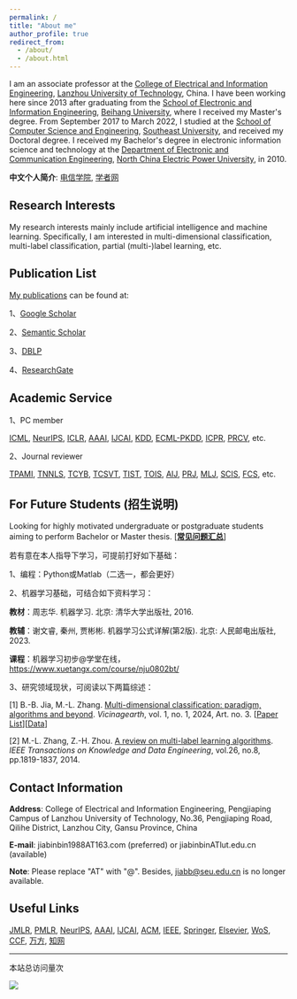 ```yaml
---
permalink: /
title: "About me"
author_profile: true
redirect_from: 
  - /about/
  - /about.html
---
```


I am an associate professor at the [College of Electrical and Information Engineering](https://dianqi.lut.edu.cn/), [Lanzhou University of Technology](https://www.lut.edu.cn/), China. I have been working here since 2013 after graduating from the [School of Electronic and Information Engineering](http://www.ee.buaa.edu.cn/), [Beihang University](https://www.buaa.edu.cn/), where I received my Master's degree. From September 2017 to March 2022, I studied at the [School of Computer Science and Engineering](https://cse.seu.edu.cn/), [Southeast University](https://www.seu.edu.cn/), and received my Doctoral degree. I received my Bachelor's degree in electronic information science and technology at the [Department of Electronic and Communication Engineering](https://dece.ncepu.edu.cn/), [North China Electric Power University](https://net.ncepu.edu.cn/), in 2010.


**中文个人简介**: [电信学院](https://dianqi.lut.edu.cn/info/1151/8874.htm), [学者网](https://www.scholat.com/jiabinbin)

Research Interests
------

My research interests mainly include artificial intelligence and machine learning. Specifically, I am interested in multi-dimensional classification, multi-label classification, partial (multi-)label learning, etc.

Publication List
------

[My publications](https://jiabinbin-ai.github.io/publications/) can be found at:

1、[Google Scholar](https://scholar.google.com/citations?hl=en&user=ms6BTK4AAAAJ)

2、[Semantic Scholar](https://www.semanticscholar.org/author/Bin-Bin-Jia/66683124)

3、[DBLP](https://dblp.uni-trier.de/pid/245/3634.html)

4、[ResearchGate](https://www.researchgate.net/profile/Bin-Bin-Jia)

Academic Service
------

1、PC member

[ICML](https://icml.cc/), [NeurIPS](https://neurips.cc/), [ICLR](https://iclr.cc/), [AAAI](https://aaai.org/conference/aaai/), [IJCAI](https://www.ijcai.org/), [KDD](https://kdd.org/conferences), [ECML-PKDD](https://ecmlpkdd.org/), [ICPR](https://iapr.org/conferences/international-conference-on-pattern-recognition/), [PRCV](http://www.prcv.cn/), etc.

2、Journal reviewer

[TPAMI](https://ieeexplore.ieee.org/xpl/RecentIssue.jsp?punumber=34), [TNNLS](https://ieeexplore.ieee.org/xpl/RecentIssue.jsp?punumber=5962385), [TCYB](https://ieeexplore.ieee.org/xpl/RecentIssue.jsp?punumber=6221036), [TCSVT](https://ieeexplore.ieee.org/xpl/RecentIssue.jsp?punumber=76), [TIST](https://dl.acm.org/journal/tist), [TOIS](https://dl.acm.org/journal/tois), [AIJ](https://www.sciencedirect.com/journal/artificial-intelligence), [PRJ](https://www.sciencedirect.com/journal/pattern-recognition), [MLJ](https://link.springer.com/journal/10994), [SCIS](http://scis.scichina.com/), [FCS](https://journal.hep.com.cn/fcs/EN/2095-2228/home.shtml), etc.

For Future Students (招生说明)
------

Looking for highly motivated undergraduate or postgraduate students aiming to perform Bachelor or Master thesis. [[**常见问题汇总**](https://jiabinbin-ai.github.io/For-Students/)]

若有意在本人指导下学习，可提前打好如下基础：

1、编程：Python或Matlab（二选一，都会更好）

2、机器学习基础，可结合如下资料学习：

**教材**：周志华. 机器学习. 北京: 清华大学出版社, 2016.

**教辅**：谢文睿, 秦州, 贾彬彬.  机器学习公式详解(第2版). 北京: 人民邮电出版社, 2023.

**课程**：机器学习初步@学堂在线，https://www.xuetangx.com/course/nju0802bt/

3、研究领域现状，可阅读以下两篇综述：

[1] B.-B. Jia, M.-L. Zhang. [Multi-dimensional classification: paradigm, algorithms and beyond](https://doi.org/10.1007/s44336-024-00004-7). *Vicinagearth*, vol. 1, no. 1, 2024, Art. no. 3. [[Paper List](https://github.com/jiabinbin-ai/articles-on-MDC/)][[Data](https://palm.seu.edu.cn/zhangml/Resources.htm#MDC_data)]

[2] M.-L. Zhang, Z.-H. Zhou. [A review on multi-label learning algorithms](https://doi.org/10.1109/TKDE.2013.39). *IEEE Transactions on Knowledge and Data Engineering*, vol.26, no.8, pp.1819-1837, 2014.

Contact Information
------

**Address**: College of Electrical and Information Engineering, Pengjiaping Campus of Lanzhou University of Technology, No.36, Pengjiaping Road, Qilihe District, Lanzhou City, Gansu Province, China

**E-mail**: jiabinbin1988AT163.com (preferred) or jiabinbinATlut.edu.cn (available)

**Note**: Please replace "AT" with "@". Besides, jiabb@seu.edu.cn is no longer available.

Useful Links
------

[JMLR](https://jmlr.org/), [PMLR](http://proceedings.mlr.press/), [NeurIPS](https://proceedings.neurips.cc/), [AAAI](https://aaai.org/aaai-publications/aaai-conference-proceedings/), [IJCAI](https://www.ijcai.org/all_proceedings/), [ACM](https://dl.acm.org/), [IEEE](https://ieeexplore.ieee.org/Xplore/home.jsp), [Springer](https://link.springer.com/), [Elsevier](https://www.sciencedirect.com/), [WoS](http://www.webofknowledge.com/), [CCF](https://www.ccf.org.cn/Academic_Evaluation/By_category/), [万方](https://c.wanfangdata.com.cn/periodical), [知网](https://www.cnki.net/) 

------

<script async src="//busuanzi.ibruce.info/busuanzi/2.3/busuanzi.pure.mini.js"></script>
<span id="busuanzi_container_site_pv">本站总访问量<span id="busuanzi_value_site_pv"></span>次</span>

<a href="https://clustrmaps.com/site/1c5si"  title="ClustrMaps"><img src="//www.clustrmaps.com/map_v2.png?d=a_dIcJItb0orS1llLx_VqVh-XtN1CdWN6BBX_0DOCuE&cl=ffffff" /></a>
